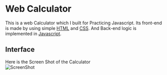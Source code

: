 # Web Calculator

This is a web Calculator which I built for Practicing Javascript. Its front-end is made by using simple [HTML](https://github.com/topics/html) and [CSS](https://github.com/topics/css). And Back-end logic is implemented in [Javascript](https://github.com/topics/javascript).

## Interface

Here is the Screen Shot of the Calculator<br>
![ScreenShot](ttps://github.com/dawoodmalhi/learning-javascript/ScreenShot.JPG)

